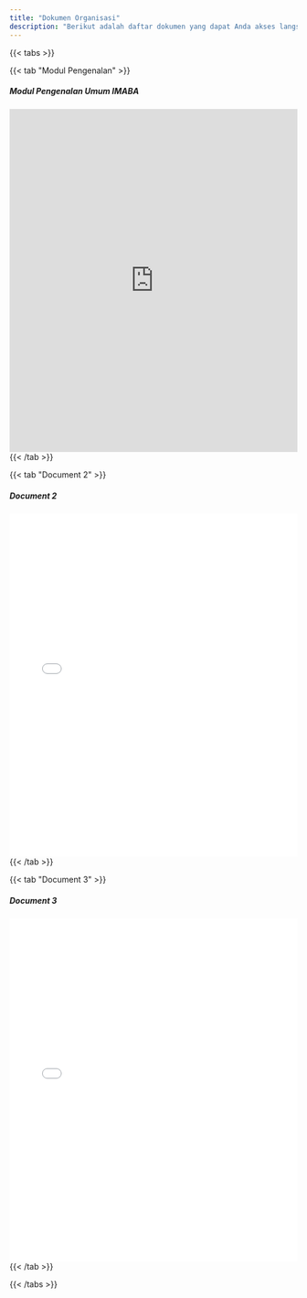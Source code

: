 ```yaml
---
title: "Dokumen Organisasi"
description: "Berikut adalah daftar dokumen yang dapat Anda akses langsung di halaman ini."
---
```


{{< tabs >}}

{{< tab "Modul Pengenalan" >}}
##### Modul Pengenalan Umum IMABA

<iframe src="https://drive.google.com/file/d/1xAnuX-wG6CwEi-5_z0kVCIftQsPzIvpI/preview" width="100%" height="600px" style="border: none;" allow="autoplay"></iframe>
{{< /tab >}}

{{< tab "Document 2" >}}
##### Document 2

<iframe src="/pdf/document2.pdf" width="100%" height="600px" style="border: none;"></iframe>
{{< /tab >}}

{{< tab "Document 3" >}}
##### Document 3

<iframe src="/pdf/document3.pdf" width="100%" height="600px" style="border: none;"></iframe>
{{< /tab >}}

{{< /tabs >}}
